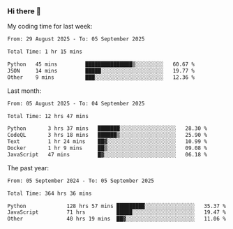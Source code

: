### Hi there 👋

My coding time for last week:

<!--START_SECTION:week-->

```txt
From: 29 August 2025 - To: 05 September 2025

Total Time: 1 hr 15 mins

Python   45 mins         ███████████████▒░░░░░░░░░   60.67 %
JSON     14 mins         █████░░░░░░░░░░░░░░░░░░░░   19.77 %
Other    9 mins          ███░░░░░░░░░░░░░░░░░░░░░░   12.36 %
```

<!--END_SECTION:week-->

Last month:

<!--START_SECTION:month-->

```txt
From: 05 August 2025 - To: 04 September 2025

Total Time: 12 hrs 47 mins

Python       3 hrs 37 mins   ███████░░░░░░░░░░░░░░░░░░   28.30 %
CodeQL       3 hrs 18 mins   ██████▒░░░░░░░░░░░░░░░░░░   25.90 %
Text         1 hr 24 mins    ██▓░░░░░░░░░░░░░░░░░░░░░░   10.99 %
Docker       1 hr 9 mins     ██▒░░░░░░░░░░░░░░░░░░░░░░   09.08 %
JavaScript   47 mins         █▓░░░░░░░░░░░░░░░░░░░░░░░   06.18 %
```

<!--END_SECTION:month-->

The past year:

<!--START_SECTION:year-->

```txt
From: 05 September 2024 - To: 05 September 2025

Total Time: 364 hrs 36 mins

Python             128 hrs 57 mins █████████░░░░░░░░░░░░░░░░   35.37 %
JavaScript         71 hrs          █████░░░░░░░░░░░░░░░░░░░░   19.47 %
Other              40 hrs 19 mins  ██▓░░░░░░░░░░░░░░░░░░░░░░   11.06 %
```

<!--END_SECTION:year-->
